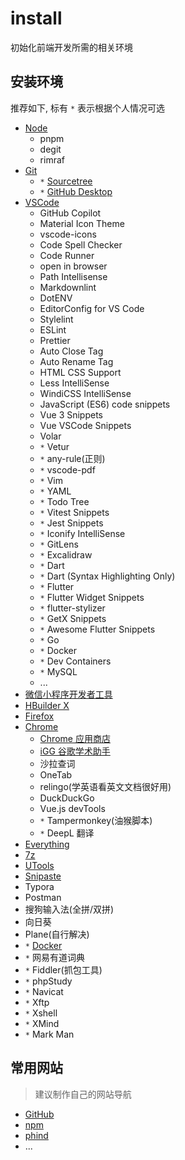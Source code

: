 # install

初始化前端开发所需的相关环境

## 安装环境

推荐如下, 标有 `*` 表示根据个人情况可选

- [Node](https://nodejs.org/zh-cn)
  - pnpm
  - degit
  - rimraf
- [Git](https://git-scm.com/)
  - `*` [Sourcetree](https://www.sourcetreeapp.com/)
  - `*` [GitHub Desktop](https://desktop.github.com/)
- [VSCode](https://code.visualstudio.com/)
  - GitHub Copilot
  - Material Icon Theme
  - vscode-icons
  - Code Spell Checker
  - Code Runner
  - open in browser
  - Path Intellisense
  - Markdownlint
  - DotENV
  - EditorConfig for VS Code
  - Stylelint
  - ESLint
  - Prettier
  - Auto Close Tag
  - Auto Rename Tag
  - HTML CSS Support
  - Less IntelliSense
  - WindiCSS IntelliSense
  - JavaScript (ES6) code snippets
  - Vue 3 Snippets
  - Vue VSCode Snippets
  - Volar
  - `*` Vetur
  - `*` any-rule(正则)
  - `*` vscode-pdf
  - `*` Vim
  - `*` YAML
  - `*` Todo Tree
  - `*` Vitest Snippets
  - `*` Jest Snippets
  - `*` Iconify IntelliSense
  - `*` GitLens
  - `*` Excalidraw
  - `*` Dart
  - `*` Dart (Syntax Highlighting Only)
  - `*` Flutter
  - `*` Flutter Widget Snippets
  - `*` flutter-stylizer
  - `*` GetX Snippets
  - `*` Awesome Flutter Snippets
  - `*` Go
  - `*` Docker
  - `*` Dev Containers
  - `*` MySQL
  - ...
- [微信小程序开发者工具](https://developers.weixin.qq.com/miniprogram/dev/devtools/download.html)
- [HBuilder X](https://dcloud.io/hbuilderx.html)
- [Firefox](https://www.mozilla.org/en-US/firefox/new/)
- [Chrome](https://www.google.com/chrome/)
  - [Chrome 应用商店](https://chrome.google.com/webstore/category/extensions?hl=zh-CN)
  - [iGG 谷歌学术助手](https://chrome.google.com/webstore/detail/igg%E8%B0%B7%E6%AD%8C%E5%AD%A6%E6%9C%AF%E5%8A%A9%E6%89%8B/ncldcbhpeplkfijdhnoepdgdnmjkckij?hl=zh-CN)
  - 沙拉查词
  - OneTab
  - relingo(学英语看英文文档很好用)
  - DuckDuckGo
  - Vue.js devTools
  - `*` Tampermonkey(油猴脚本)
  - `*` DeepL 翻译
- [Everything](https://www.voidtools.com/zh-cn/downloads/)
- [7z](https://www.7-zip.org/)
- [UTools](https://u.tools/)
- [Snipaste](https://www.snipaste.com/)
- Typora
- Postman
- 搜狗输入法(全拼/双拼)
- 向日葵
- Plane(自行解决)
- `*` [Docker](https://www.docker.com/)
- `*` 网易有道词典
- `*` Fiddler(抓包工具)
- `*` phpStudy
- `*` Navicat
- `*` Xftp
- `*` Xshell
- `*` XMind
- `*` Mark Man

## 常用网站

> 建议制作自己的网站导航

- [GitHub](https://github.com/)
- [npm](https://www.npmjs.com/)
- [phind](https://www.phind.com/)
- ...
